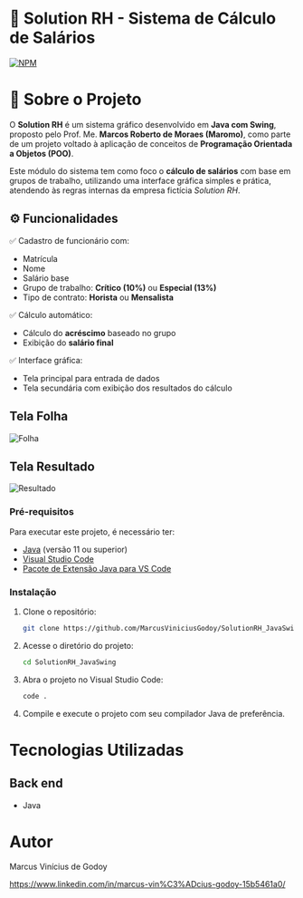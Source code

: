 # 💼 Solution RH - Sistema de Cálculo de Salários
[![NPM](https://img.shields.io/npm/l/react)](https://github.com/MarcusViniciusGodoy/SolutionRH_JavaSwing/blob/main/LICENSE)

# 📘 Sobre o Projeto

O **Solution RH** é um sistema gráfico desenvolvido em **Java com Swing**, proposto pelo Prof. Me. **Marcos Roberto de Moraes (Maromo)**, como parte de um projeto voltado à aplicação de conceitos de **Programação Orientada a Objetos (POO)**.

Este módulo do sistema tem como foco o **cálculo de salários** com base em grupos de trabalho, utilizando uma interface gráfica simples e prática, atendendo às regras internas da empresa fictícia *Solution RH*.

## ⚙️ Funcionalidades

✅ Cadastro de funcionário com:
- Matrícula  
- Nome  
- Salário base  
- Grupo de trabalho: **Crítico (10%)** ou **Especial (13%)**  
- Tipo de contrato: **Horista** ou **Mensalista**

✅ Cálculo automático:
- Cálculo do **acréscimo** baseado no grupo
- Exibição do **salário final**

✅ Interface gráfica:
- Tela principal para entrada de dados
- Tela secundária com exibição dos resultados do cálculo

## Tela Folha
![Folha](https://github.com/MarcusViniciusGodoy/assets/blob/main/tb1.PNG)

## Tela Resultado
![Resultado](https://github.com/MarcusViniciusGodoy/assets/blob/main/tb2.PNG)

### Pré-requisitos
 Para executar este projeto, é necessário ter:
 - [Java](https://www.oracle.com/java/technologies/javase-jdk11-downloads.html) (versão 11 ou superior)
 - [Visual Studio Code](https://code.visualstudio.com/)
 - [Pacote de Extensão Java para VS Code](https://marketplace.visualstudio.com/items?itemName=vscjava.vscode-java-pack)

### Instalação
 
 1. Clone o repositório:
    ```bash
    git clone https://github.com/MarcusViniciusGodoy/SolutionRH_JavaSwing
    ```
 
 2. Acesse o diretório do projeto:
    ```bash
    cd SolutionRH_JavaSwing
    ```
 
 3. Abra o projeto no Visual Studio Code:
    ```bash
    code .
    ```
 
 4. Compile e execute o projeto com seu compilador Java de preferência.
 

# Tecnologias Utilizadas
## Back end
- Java

# Autor
Marcus Vinícius de Godoy 

https://www.linkedin.com/in/marcus-vin%C3%ADcius-godoy-15b5461a0/
